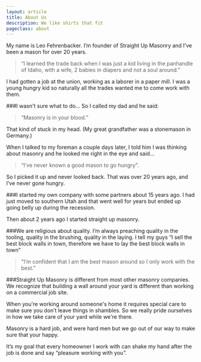 ```yaml
---
layout: article
title: About Us
description: We like shirts that fit
pageclass: about
---
```

My name is Leo Fehrenbacker.
I’m founder of Straight Up Masonry and I’ve been a mason for over 20 years.

>“I learned the trade back when I was just a kid living in the panhandle of Idaho, with a wife, 2 babies in diapers and not a soul around.”

I had gotten a job at the union, working as a laborer in a paper mill. I was a young hungry kid so naturally all the trades wanted me to come work with them. 

###I wasn't sure what to do... 
So I called my dad and he said:

>“Masonry is in your blood.” 

That kind of stuck in my head. (My great grandfather was a stonemason in Germany.)

When I talked to my foreman a couple days later, I told him I was thinking about masonry and he looked me right in the eye and said... 

>“I’ve never known a good mason to go hungry”.

So I picked it up and never looked back. That was over 20 years ago, and I’ve never gone hungry.


###I started my own company with some partners about 15 years ago. 
I had just moved to southern Utah and that went well for years but ended up going belly up during the recession.

Then about 2 years ago I started straight up masonry.

###We are religious about quality. 
I’m always preaching quality in the tooling, quality in the brushing, quality in the laying. I tell my guys “I sell the best block walls in town, therefore we have to lay the best block walls in town” 

> "I’m confident that I am the best mason around so I only work with the best."


###Straight Up Masonry is different from most other masonry companies. 
We recognize that building a wall around your yard is different than working on a commercial job site. 

When you're working around someone's home it requires special care to make sure you don’t leave things in shambles. So we really pride ourselves in how we take care of your yard while we're there.

Masonry is a hard job, and were hard men but we go out of our way to make sure that your happy.

It’s my goal that every homeowner I work with can shake my hand after the job is done and say “pleasure working with you”.
